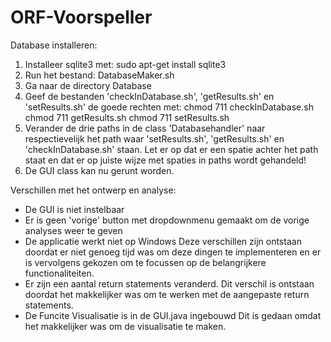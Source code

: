 # ORF-Voorspeller
Database installeren:
1. Installeer sqlite3 met: sudo apt-get install sqlite3
2. Run het bestand: DatabaseMaker.sh
3. Ga naar de directory Database
4. Geef de bestanden 'checkInDatabase.sh', 'getResults.sh' en 'setResults.sh' de goede rechten met:
    chmod 711 checkInDatabase.sh
    chmod 711 getResults.sh
    chmod 711 setResults.sh
5. Verander de drie paths in de class 'Databasehandler' naar respectievelijk het path waar 
   'setResults.sh', 'getResults.sh' en 'checkInDatabase.sh' staan. 
    Let er op dat er een spatie achter het path staat en dat er op juiste wijze met spaties in paths wordt gehandeld!
6. De GUI class kan nu gerunt worden. 

Verschillen met het ontwerp en analyse:
- De GUI is niet instelbaar
- Er is geen 'vorige' button met dropdownmenu gemaakt om de vorige analyses weer te geven
- De applicatie werkt niet op Windows
Deze verschillen zijn ontstaan doordat er niet genoeg tijd was om deze dingen te implementeren 
en er is vervolgens gekozen om te focussen op de belangrijkere functionaliteiten.
- Er zijn een aantal return statements veranderd. 
Dit verschil is ontstaan doordat het makkelijker was om te werken met de aangepaste return statements. 
- De Funcite Visualisatie is in de GUI.java ingebouwd
Dit is gedaan omdat het makkelijker was om de visualisatie te maken.